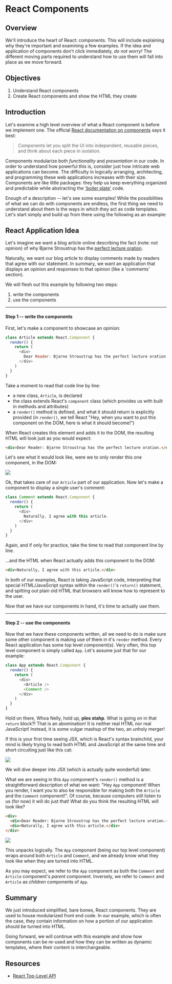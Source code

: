 # React Components


## Overview

We'll introduce the heart of React: components. This will include explaining why
they're important and examining a few examples. If the idea and application of
components don't click immediately, _do not worry!_ The different moving parts
required to understand how to use them will fall into place as we move forward. 


## Objectives

1. Understand React components
2. Create React components and show the HTML they create


## Introduction

Let's examine a high level overview of what a React component is before we
implement one. The official [React documentation on components][react-component]
says it best:

>Components let you split the UI into independent, reusable pieces, and think
>about each piece in isolation.

Components modularize both _functionality_ and _presentation_ in our code. In
order to understand how powerful this is, consider just how intricate web
applications can become. The difficulty in logically arranging, architecting,
and programming these web applications increases with their size. Components are
like little packages: they help us keep everything organized and predictable
while abstracting the ['boiler plate'][boiler-plate] code. 

Enough of a description -- let's see some examples! While the possibilities of
what we can do with components are endless, the first thing we need to
understand about them is the ways in which they act as code templates. Let's
start simply and build up from there using the following as an example:


## React Application Idea

Let's imagine we want a blog article online describing the fact (note: not
opinion) of why Bjarne Stroustrup has the [perfect lecture
oration][bjarne-stroustrup]. 

Naturally, we want our blog article to display comments made by readers that
agree with our statement. In summary, we want an application that displays an
opinion and responses to that opinion (like a 'comments' section). 

We will flesh out this example by following two steps:

1. write the components
2. use the components

---

#### Step 1 -- write the components

First, let's make a component to showcase an opinion:

```javascript
class Article extends React.Component {
  render() {
    return (
      <div>
        Dear Reader: Bjarne Stroustrup has the perfect lecture oration.
      </div>
    )
  }
}
```

Take a moment to read that code line by line:
  - a new class, `Article`, is declared
  - the class extends React's `component` class (which provides us with built in methods and attributes)
  - a `render()` method is defined, and what it should return is explicitly provided (in `render()`, we tell React "Hey, when you want to put this component on the DOM, here is what it should become!")

When React creates this element and adds it to the DOM, the resulting HTML will
look just as you would expect:

```HTML
<div>Dear Reader: Bjarne Stroustrup has the perfect lecture oration.</div>
```

Let's see what it would look like, were we to only render this one component, in the DOM:

![](https://curriculum-content.s3.amazonaws.com/react/component-article-example.png)

Ok, that takes care of our `Article` part of our application. Now let's make a
component to display a single user's comment:

```javascript
class Comment extends React.Component {
  render() {
    return (
      <div>
        Naturally, I agree with this article.
      </div>
    )
  }
}
```

Again, and if only for practice, take the time to read that component line by
line.

...and the HTML when React actually adds this component to the DOM:

```HTML
<div>Naturally, I agree with this article.</div>
```

In both of our examples, React is taking JavaScript code, interpreting that
special HTML/JavaScript syntax within the `render()`'s `return()` statement, and
spitting out plain old HTML that browsers will know how to represent to the
user.

Now that we have our components in hand, it's time to actually use them.


---

#### Step 2 -- use the components

Now that we have these components written, all we need to do is make sure some other component is making use of them in it's `render` method. Every React application has some top level component(s). Very often, this top level component is simply called `App`. Let's assume just that for our example:

```javascript
class App extends React.Component {
  render() {
    return (
      <div>
        <Article />
        <Comment />
      </div>
    )
  }
}
```

Hold on there, Whoa Nelly, hold up, **ples stahp**. What is going on in that `return` block?! That is an abomination! It is neither real HTML nor real JavaScript! Instead, it is some vulgar mashup of the two, an unholy merger! 

If this is your first time seeing JSX, which is React's syntax brainchild, your mind is likely trying to read both HTML and JavaScript at the same time and short circuiting just like this cat:

![](https://media2.giphy.com/media/vDurI6FYH7qi4/giphy.gif)

We will dive deeper into JSX (which is actually quite wonderful) later.

What we are seeing in this `App` component's `render()` method is a
straightforward description of what we want: "Hey `App` component! When you
render, I want you to also be responsible for making both the `Article` and the
`Comment` component!". Of course, because computers still listen to us (for now)
it will do just that! What do you think the resulting HTML will look like?

```HTML
<div>
  <div>Dear Reader: Bjarne Stroustrup has the perfect lecture oration.</div>
  <div>Naturally, I agree with this article.</div>
</div>
```

![](https://curriculum-content.s3.amazonaws.com/react/component-article-comment-example.png)

This unpacks logically. The `App` component (being our top level component) wraps around both `Article` and `Comment`, and we already know what they look like when they are turned into HTML. 

As you may expect, we refer to the `App` component as both the `Comment` and `Article` component's _parent_ component. Inversely, we refer to `Comment` and `Article` as _children_ components of `App`.


## Summary

We just introduced simplified, bare bones, React components. They are used to
house modularized front end code. In our example, which is often the case, they
contain information on how a portion of our application should be turned into
HTML. 

Going forward, we will continue with this example and show how components can be
re-used and how they can be written as dynamic templates, where their content is
interchangeable. 


## Resources
- [React Top-Level API](https://reactjs.org/docs/react-api.html)

[react-component]: https://reactjs.org/docs/components-and-props.html
[boiler-plate]: https://en.wikipedia.org/wiki/Boilerplate_code
[bjarne-stroustrup]: https://www.youtube.com/watch?v=JBjjnqG0BP8
